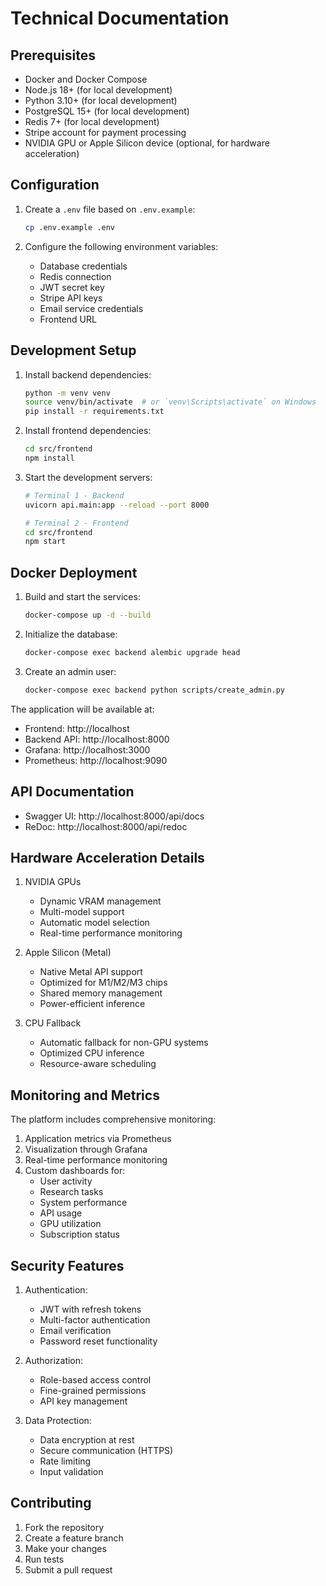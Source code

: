 # Technical Documentation

## Prerequisites

- Docker and Docker Compose
- Node.js 18+ (for local development)
- Python 3.10+ (for local development)
- PostgreSQL 15+ (for local development)
- Redis 7+ (for local development)
- Stripe account for payment processing
- NVIDIA GPU or Apple Silicon device (optional, for hardware acceleration)

## Configuration

1. Create a `.env` file based on `.env.example`:
   ```bash
   cp .env.example .env
   ```

2. Configure the following environment variables:
   - Database credentials
   - Redis connection
   - JWT secret key
   - Stripe API keys
   - Email service credentials
   - Frontend URL

## Development Setup

1. Install backend dependencies:
   ```bash
   python -m venv venv
   source venv/bin/activate  # or `venv\Scripts\activate` on Windows
   pip install -r requirements.txt
   ```

2. Install frontend dependencies:
   ```bash
   cd src/frontend
   npm install
   ```

3. Start the development servers:
   ```bash
   # Terminal 1 - Backend
   uvicorn api.main:app --reload --port 8000

   # Terminal 2 - Frontend
   cd src/frontend
   npm start
   ```

## Docker Deployment

1. Build and start the services:
   ```bash
   docker-compose up -d --build
   ```

2. Initialize the database:
   ```bash
   docker-compose exec backend alembic upgrade head
   ```

3. Create an admin user:
   ```bash
   docker-compose exec backend python scripts/create_admin.py
   ```

The application will be available at:
- Frontend: http://localhost
- Backend API: http://localhost:8000
- Grafana: http://localhost:3000
- Prometheus: http://localhost:9090

## API Documentation

- Swagger UI: http://localhost:8000/api/docs
- ReDoc: http://localhost:8000/api/redoc

## Hardware Acceleration Details

1. NVIDIA GPUs
   - Dynamic VRAM management
   - Multi-model support
   - Automatic model selection
   - Real-time performance monitoring

2. Apple Silicon (Metal)
   - Native Metal API support
   - Optimized for M1/M2/M3 chips
   - Shared memory management
   - Power-efficient inference

3. CPU Fallback
   - Automatic fallback for non-GPU systems
   - Optimized CPU inference
   - Resource-aware scheduling

## Monitoring and Metrics

The platform includes comprehensive monitoring:
1. Application metrics via Prometheus
2. Visualization through Grafana
3. Real-time performance monitoring
4. Custom dashboards for:
   - User activity
   - Research tasks
   - System performance
   - API usage
   - GPU utilization
   - Subscription status

## Security Features

1. Authentication:
   - JWT with refresh tokens
   - Multi-factor authentication
   - Email verification
   - Password reset functionality

2. Authorization:
   - Role-based access control
   - Fine-grained permissions
   - API key management

3. Data Protection:
   - Data encryption at rest
   - Secure communication (HTTPS)
   - Rate limiting
   - Input validation

## Contributing

1. Fork the repository
2. Create a feature branch
3. Make your changes
4. Run tests
5. Submit a pull request
